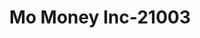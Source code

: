 ---
f_zip-code: 2724
f_state-code: MA
title: Mo Money Inc-21003
f_phone: 508-673-2950
f_city-only: Fall River
f_address: 1433 S Main Street Fall River
f_location-unique-id: '21003'
slug: mo-money-inc-21003
updated-on: '2024-05-30T13:46:58.046Z'
created-on: '2024-05-30T13:36:59.803Z'
published-on: '2024-05-30T13:54:32.469Z'
f_city-state: cms/city/fall-river-ma.md
f_company: cms/company/mo-money-inc.md
f_state: cms/state/massachusetts.md
layout: '[payday-loan].html'
tags: payday-loan
---